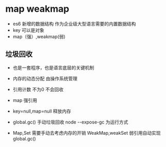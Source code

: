 # map weakmap

- es6 新增的数据结构 作为企业级大型语言需要的内置数据结构 
- key 可以是对象
- map（强）,weakmap(弱) 

## 垃圾回收
- 也是一套程序，也是语言底层的关键机制
- 内存的动态分配 由操作系统管理 
- 引用计数 不为0 不会回收
- map 强引用
- key=null,map=null 释放内存
- global.gc() 手动垃圾回收 
    node --expose-gc 为运行方式

- Map,Set 需要手动去考虑内存的开销
  WeakMap,weakSet 弱引用自动实现
  global.gc()